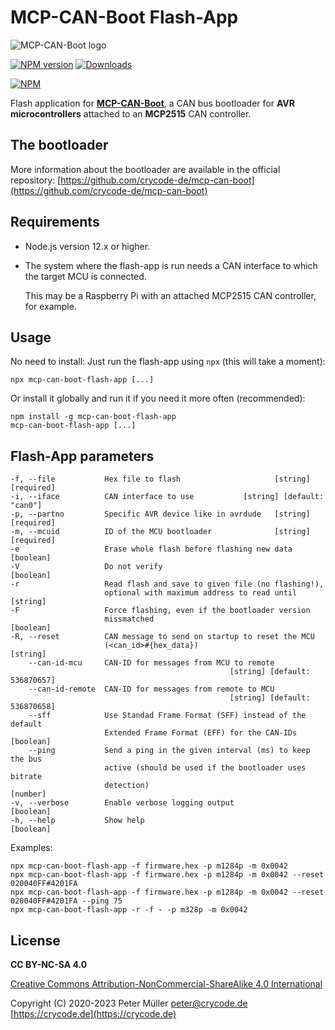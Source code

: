 # MCP-CAN-Boot Flash-App

![MCP-CAN-Boot logo](https://raw.githubusercontent.com/crycode-de/mcp-can-boot/main/doc/mcp-can-boot-256.png)

[![NPM version](https://img.shields.io/npm/v/mcp-can-boot-flash-app.svg)](https://www.npmjs.com/package/mcp-can-boot-flash-app)
[![Downloads](https://img.shields.io/npm/dm/mcp-can-boot-flash-app.svg)](https://www.npmjs.com/package/mcp-can-boot-flash-app)

[![NPM](https://nodei.co/npm/mcp-can-boot-flash-app.png?downloads=true)](https://nodei.co/npm/mcp-can-boot-flash-app/)

Flash application for **[MCP-CAN-Boot](https://github.com/crycode-de/mcp-can-boot)**, a CAN bus bootloader for **AVR microcontrollers** attached to an **MCP2515** CAN controller.

## The bootloader

More information about the bootloader are available in the official repository: [https://github.com/crycode-de/mcp-can-boot](https://github.com/crycode-de/mcp-can-boot)

## Requirements

* Node.js version 12.x or higher.

* The system where the flash-app is run needs a CAN interface to which the target MCU is connected.

  This may be a Raspberry Pi with an attached MCP2515 CAN controller, for example.

## Usage

No need to install: Just run the flash-app using `npx` (this will take a moment):

```
npx mcp-can-boot-flash-app [...]
```

Or install it globally and run it if you need it more often (recommended):

```
npm install -g mcp-can-boot-flash-app
mcp-can-boot-flash-app [...]
```

## Flash-App parameters

```
-f, --file           Hex file to flash                     [string] [required]
-i, --iface          CAN interface to use           [string] [default: "can0"]
-p, --partno         Specific AVR device like in avrdude   [string] [required]
-m, --mcuid          ID of the MCU bootloader              [string] [required]
-e                   Erase whole flash before flashing new data      [boolean]
-V                   Do not verify                                   [boolean]
-r                   Read flash and save to given file (no flashing!),
                     optional with maximum address to read until      [string]
-F                   Force flashing, even if the bootloader version
                     missmatched                                     [boolean]
-R, --reset          CAN message to send on startup to reset the MCU
                     (<can_id>#{hex_data})                            [string]
    --can-id-mcu     CAN-ID for messages from MCU to remote
                                                 [string] [default: 536870657]
    --can-id-remote  CAN-ID for messages from remote to MCU
                                                 [string] [default: 536870658]
    --sff            Use Standad Frame Format (SFF) instead of the default
                     Extended Frame Format (EFF) for the CAN-IDs     [boolean]
    --ping           Send a ping in the given interval (ms) to keep the bus
                     active (should be used if the bootloader uses bitrate
                     detection)                                       [number]
-v, --verbose        Enable verbose logging output                   [boolean]
-h, --help           Show help                                       [boolean]
```

Examples:

```
npx mcp-can-boot-flash-app -f firmware.hex -p m1284p -m 0x0042
npx mcp-can-boot-flash-app -f firmware.hex -p m1284p -m 0x0042 --reset 020040FF#4201FA
npx mcp-can-boot-flash-app -f firmware.hex -p m1284p -m 0x0042 --reset 020040FF#4201FA --ping 75
npx mcp-can-boot-flash-app -r -f - -p m328p -m 0x0042
```

## License

**CC BY-NC-SA 4.0**

[Creative Commons Attribution-NonCommercial-ShareAlike 4.0 International](https://creativecommons.org/licenses/by-nc-sa/4.0/)

Copyright (C) 2020-2023 Peter Müller <peter@crycode.de> [https://crycode.de](https://crycode.de)
